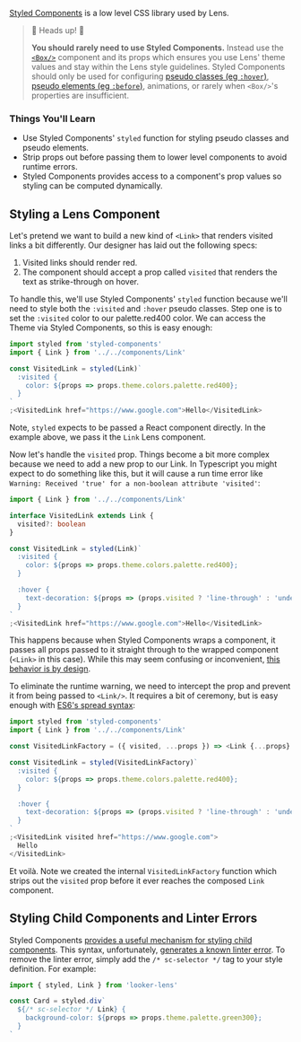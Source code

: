 [Styled Components](https://www.styled-components.com/) is a low level CSS
library used by Lens.

> 👋 Heads up! 👋
>
> **You should rarely need to use Styled Components.** Instead use the [`<Box/>`](/#/Components/Layout?id=box)
> component and its props which ensures you use Lens' theme values and
> stay within the Lens style guidelines. Styled Components should only be
> used for configuring [pseudo classes (eg `:hover`)](https://developer.mozilla.org/en-US/docs/Web/CSS/Pseudo-classes), [pseudo elements (eg
> `:before`)](https://developer.mozilla.org/en-US/docs/Web/CSS/Pseudo-elements), animations, or rarely when `<Box/>`'s properties are insufficient.

### Things You'll Learn

- Use Styled Components' `styled` function for styling pseudo classes and pseudo
  elements.
- Strip props out before passing them to lower level components to avoid runtime
  errors.
- Styled Components provides access to a component's prop values so styling can
  be computed dynamically.

## Styling a Lens Component

Let's pretend we want to build a new kind of `<Link>` that renders visited links
a bit differently. Our designer has laid out the following specs:

1.  Visited links should render red.
2.  The component should accept a prop called `visited` that renders the text as
    strike-through on hover.

To handle this, we'll use Styled Components' `styled` function because we'll
need to style both the `:visited` and `:hover` pseudo classes. Step one is to
set the `:visited` color to our palette.red400 color. We can access the Theme
via Styled Components, so this is easy enough:

```js
import styled from 'styled-components'
import { Link } from '../../components/Link'

const VisitedLink = styled(Link)`
  :visited {
    color: ${props => props.theme.colors.palette.red400};
  }
`
;<VisitedLink href="https://www.google.com">Hello</VisitedLink>
```

Note, `styled` expects to be passed a React component directly. In the example
above, we pass it the `Link` Lens component.

Now let's handle the `visited` prop. Things become a bit more complex because we
need to add a new prop to our Link. In Typescript you might expect to do
something like this, but it will cause a run time error like `Warning: Received 'true' for a non-boolean attribute 'visited'`:

```ts noeditor
import { Link } from '../../components/Link'

interface VisitedLink extends Link {
  visited?: boolean
}

const VisitedLink = styled(Link)`
  :visited {
    color: ${props => props.theme.colors.palette.red400};
  }

  :hover {
    text-decoration: ${props => (props.visited ? 'line-through' : 'underline')};
  }
`
;<VisitedLink href="https://www.google.com">Hello</VisitedLink>
```

This happens because when Styled Components wraps a component, it passes all
props passed to it straight through to the wrapped component (`<Link>` in this
case). While this may seem confusing or inconvenient, [this behavior is by
design](https://www.styled-components.com/docs/basics#passed-props).

To eliminate the runtime warning, we need to intercept the prop and prevent it
from being passed to `<Link/>`. It requires a bit of ceremony, but is easy
enough with [ES6's spread syntax](https://developer.mozilla.org/en-US/docs/Web/JavaScript/Reference/Operators/Spread_syntax):

```js
import styled from 'styled-components'
import { Link } from '../../components/Link'

const VisitedLinkFactory = ({ visited, ...props }) => <Link {...props} />

const VisitedLink = styled(VisitedLinkFactory)`
  :visited {
    color: ${props => props.theme.colors.palette.red400};
  }

  :hover {
    text-decoration: ${props => (props.visited ? 'line-through' : 'underline')};
  }
`
;<VisitedLink visited href="https://www.google.com">
  Hello
</VisitedLink>
```

Et voilà. Note we created the internal `VisitedLinkFactory` function
which strips out the `visited` prop before it ever reaches the composed `Link`
component.

## Styling Child Components and Linter Errors

Styled Components [provides a useful mechanism for styling child components](https://www.styled-components.com/docs/advanced#referring-to-other-components). This syntax, unfortunately, [generates a known linter error](https://github.com/styled-components/stylelint-processor-styled-components/issues/34#issuecomment-325339118). To remove the linter error, simply add the `/* sc-selector */` tag to your style definition. For example:

```jsx static
import { styled, Link } from 'looker-lens'

const Card = styled.div`
  ${/* sc-selector */ Link} {
    background-color: ${props => props.theme.palette.green300};
  }
`
```
